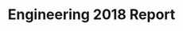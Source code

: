 ---
layout: post
title: Engineering 2018 Report
event_date: 01-01-2018
categories: engineering
link: Engineering 2018 Report.pdf
---